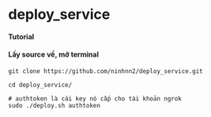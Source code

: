 # deploy_service

#### Tutorial

#### Lấy source về, mở terminal
```shell
git clone https://github.com/ninhnn2/deploy_service.git

cd deploy_service/

# authtoken là cái key nó cấp cho tài khoản ngrok
sudo ./deploy.sh authtoken

```



